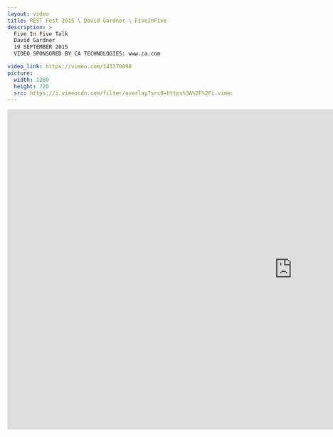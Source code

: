 ```yaml
---
layout: video
title: REST Fest 2015 \ David Gardner \ FiveInFive
description: >
  Five In Five Talk
  David Gardner
  19 SEPTEMBER 2015
  VIDEO SPONSORED BY CA TECHNOLOGIES: www.ca.com

video_link: https://vimeo.com/143370098
picture:
  width: 1280
  height: 720
  src: https://i.vimeocdn.com/filter/overlay?src0=https%3A%2F%2Fi.vimeocdn.com%2Fvideo%2F540935251_1280x720.jpg&src1=http%3A%2F%2Ff.vimeocdn.com%2Fp%2Fimages%2Fcrawler_play.png
---
```

<iframe src="https://player.vimeo.com/video/143370098?title=0&byline=0&portrait=0&badge=0&autopause=0&player_id=0" width="1280" height="720" frameborder="0" title="REST Fest 2015 \ David Gardner \ FiveInFive" webkitallowfullscreen mozallowfullscreen allowfullscreen></iframe>